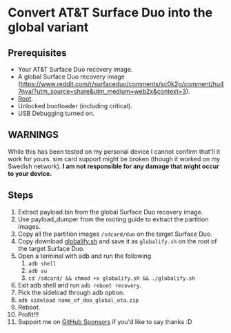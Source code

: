 # Convert AT&T Surface Duo into the global variant

## Prerequisites

- Your AT&T Surface Duo recovery image.
- A global Surface Duo recovery image (https://www.reddit.com/r/surfaceduo/comments/sc0k2g/comment/hu47nva/?utm_source=share&utm_medium=web2x&context=3).
- [Root](https://forum.xda-developers.com/t/root-guide-updated.4266095/).
- Unlocked bootloader (including critical).
- USB Debugging turned on.

## WARNINGS

While this has been tested on my personal device I cannot confirm that'll it work for yours. sim card support might be broken (though it worked on my Swedish network). **I am not responsible for any damage that might occur to your device.**

## Steps

1. Extract payload.bin from the global Surface Duo recovery image.
2. Use payload_dumper from the rooting guide to extract the partition images.
3. Copy all the partition images `/sdcard/duo` on the target Surface Duo.
4. Copy download [globalify.sh](globalify.sh) and save it as `globalify.sh` on the root of the target Surface Duo.
5. Open a terminal with adb and run the following
   1. `adb shell`
   2. `adb su`
   3. `cd /sdcard/ && chmod +x globalify.sh && ./globalify.sh`
6. Exit adb shell and run `adb reboot recovery`.
7. Pick the sideload through adb option.
8. `adb sideload name_of_duo_global_ota.zip`
9. Reboot.
10. Profit!!!
11. Support me on [GitHub Sponsors](https://github.com/sponsors/filiphsandstrom) if you'd like to say thanks :D
